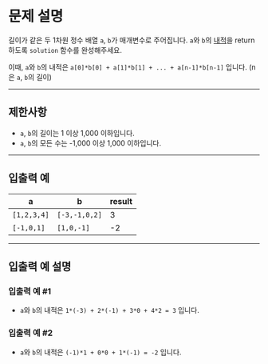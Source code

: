 # 문제 설명

길이가 같은 두 1차원 정수 배열 `a`, `b`가 매개변수로 주어집니다. `a`와 `b`의 [내적](https://en.wikipedia.org/wiki/Dot_product)을 return 하도록 `solution` 함수를 완성해주세요.

이때, `a`와 `b`의 내적은 `a[0]*b[0] + a[1]*b[1] + ... + a[n-1]*b[n-1]` 입니다. (n은 `a`, `b`의 길이)

---

## 제한사항

- `a`, `b`의 길이는 1 이상 1,000 이하입니다.
- `a`, `b`의 모든 수는 -1,000 이상 1,000 이하입니다.

---

## 입출력 예

| a             | b             | result |
|---------------|---------------|--------|
| `[1,2,3,4]`   | `[-3,-1,0,2]` | 3      |
| `[-1,0,1]`    | `[1,0,-1]`    | -2     |

---

## 입출력 예 설명

### 입출력 예 #1

- `a`와 `b`의 내적은 `1*(-3) + 2*(-1) + 3*0 + 4*2 = 3` 입니다.

### 입출력 예 #2

- `a`와 `b`의 내적은 `(-1)*1 + 0*0 + 1*(-1) = -2` 입니다.
